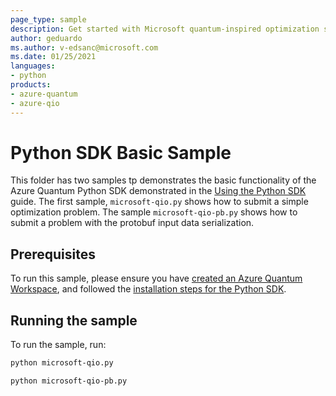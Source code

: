 ```yaml
---
page_type: sample
description: Get started with Microsoft quantum-inspired optimization solvers on Azure Quantum
author: geduardo
ms.author: v-edsanc@microsoft.com
ms.date: 01/25/2021
languages:
- python
products:
- azure-quantum
- azure-qio
---
```


# Python SDK Basic Sample

This folder has two samples tp demonstrates the basic functionality of the Azure Quantum Python SDK demonstrated in the [Using the Python SDK](https://docs.microsoft.com/azure/quantum/optimization-install-sdk) guide.
The first sample, `microsoft-qio.py` shows how to submit a simple optimization problem. The sample `microsoft-qio-pb.py` shows how to submit a problem with the protobuf input data serialization.

## Prerequisites

To run this sample, please ensure you have [created an Azure Quantum Workspace](https://docs.microsoft.com/azure/quantum/how-to-create-quantum-workspaces-with-the-azure-portal), and followed the [installation steps for the Python SDK](https://docs.microsoft.com/azure/quantum/optimization-install-sdk).

## Running the sample

To run the sample, run:

```bash
python microsoft-qio.py
```

```bash
python microsoft-qio-pb.py
```